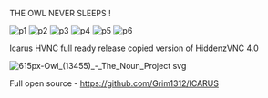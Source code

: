 THE OWL NEVER SLEEPS !

![p1](https://user-images.githubusercontent.com/108375436/187012747-d4170f37-bdd5-4cb1-934d-59a6c505b63b.png)
![p2](https://user-images.githubusercontent.com/108375436/187012750-04cc5db7-6bf7-4fbf-a822-ead9fbaea8f0.png)
![p3](https://user-images.githubusercontent.com/108375436/187012752-a612cc97-2243-4fc5-9642-04c0c6cb50ae.png)
![p4](https://user-images.githubusercontent.com/108375436/187012753-533a0669-3e2a-4ba7-9f4c-50351e2a0891.png)
![p5](https://user-images.githubusercontent.com/108375436/187012754-0cbcbeff-2803-4226-85c6-f6318642ab25.png)
![p6](https://user-images.githubusercontent.com/108375436/187012755-56859483-35df-4e21-961f-ee8c964dcf2f.png)


Icarus HVNC full ready release copied version of HiddenzVNC 4.0


![615px-Owl_(13455)_-_The_Noun_Project svg](https://user-images.githubusercontent.com/108375436/187012541-1be69c47-19a3-46f9-aa97-401bdad33f70.png)

Full open source - https://github.com/Grim1312/ICARUS

